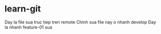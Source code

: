 # learn-git
Day la file sua truc tiep tren remote
Chinh sua file nay o nhanh develop
Day la nhanh feature-01 sua

